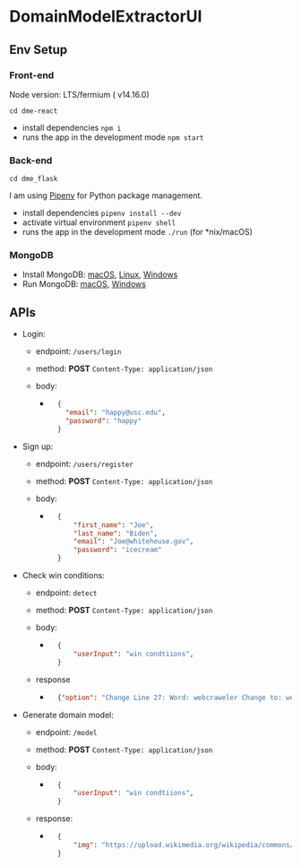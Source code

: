 # DomainModelExtractorUI




## Env Setup
### Front-end

Node version: LTS/fermium ( v14.16.0)

```
cd dme-react
```

- install dependencies `npm i`
- runs the app in the development mode `npm start`

### Back-end

```
cd dme_flask
```

I am using [Pipenv](https://github.com/pypa/pipenv) for Python package management.  

- install dependencies `pipenv install --dev`
- activate virtual environment ` pipenv shell `
- runs the app in the development mode `./run`  (for *nix/macOS)

### MongoDB

- Install MongoDB: [macOS](https://docs.mongodb.com/manual/tutorial/install-mongodb-on-os-x/#install-mongodb-community-edition), [Linux](https://docs.mongodb.com/manual/administration/install-on-linux/), [Windows](https://docs.mongodb.com/manual/tutorial/install-mongodb-on-windows/)
- Run MongoDB: [macOS](https://docs.mongodb.com/manual/tutorial/install-mongodb-on-os-x/#run-mongodb-community-edition), [Windows](https://docs.mongodb.com/manual/tutorial/install-mongodb-on-windows/#run-mongodb-community-edition-as-a-windows-service)

    

## APIs

- Login: 

    - endpoint: `/users/login`  

    - method: **POST** `Content-Type: application/json`

    - body:

        - ```json
            {
              "email": "happy@usc.edu",
              "password": "happy"
            }
            ```

- Sign up: 

    - endpoint: `/users/register`

    - method: **POST**  `Content-Type: application/json`

    - body: 

        - ```json
            {
                "first_name": "Joe",
                "last_name": "Biden",
                "email": "Joe@whitehouse.gov",
                "password": "icecream"
            }
            ```

- Check win conditions: 

    - endpoint: `detect`

    - method: **POST**  `Content-Type: application/json`

    - body: 

        - ```json
            {
                "userInput": "win condtiions",
            }
            ```
        
    - response
    
        - ```json
            {"option": "Change Line 27: Word: webcraweler Change to: webcrawler"}
            ```
    
- Generate domain model: 

    - endpoint: `/model`

    - method: **POST**  `Content-Type: application/json`

    - body: 

        - ```json
            {
                "userInput": "win condtiions",
            }
            ```
            
    
    - response:
    
        - ```json
            {
                "img": "https://upload.wikimedia.org/wikipedia/commons/8/84/Apple_Campus_One_Infinite_Loop_Sign.jpg"
            }
            ```
    
            
    
    
    
    
    
    
    
    

